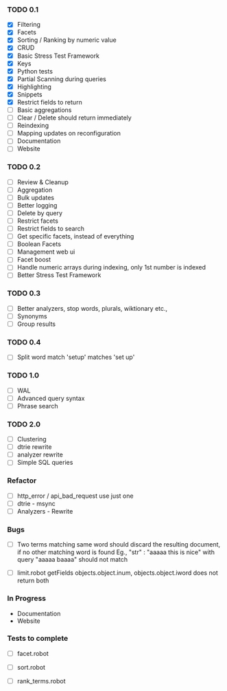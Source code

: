 ### TODO 0.1

- [x] Filtering
- [x] Facets
- [x] Sorting / Ranking by numeric value
- [x] CRUD
- [x] Basic Stress Test Framework
- [x] Keys
- [x] Python tests
- [x] Partial Scanning during queries
- [x] Highlighting
- [x] Snippets
- [x] Restrict fields to return
- [ ] Basic aggregations
- [ ] Clear / Delete should return immediately
- [ ] Reindexing
- [ ] Mapping updates on reconfiguration
- [ ] Documentation
- [ ] Website

### TODO 0.2

- [ ] Review & Cleanup
- [ ] Aggregation
- [ ] Bulk updates
- [ ] Better logging
- [ ] Delete by query
- [ ] Restrict facets
- [ ] Restrict fields to search
- [ ] Get specific facets, instead of everything
- [ ] Boolean Facets
- [ ] Management web ui
- [ ] Facet boost
- [ ] Handle numeric arrays during indexing, only 1st number is indexed
- [ ] Better Stress Test Framework

### TODO 0.3
- [ ] Better analyzers, stop words, plurals, wiktionary etc.,
- [ ] Synonyms
- [ ] Group results

### TODO 0.4
- [ ] Split word match 'setup' matches 'set up' 

### TODO 1.0

- [ ] WAL
- [ ] Advanced query syntax
- [ ] Phrase search

### TODO 2.0

- [ ] Clustering
- [ ] dtrie rewrite
- [ ] analyzer rewrite
- [ ] Simple SQL queries

### Refactor

- [ ] http_error / api_bad_request use just one
- [ ] dtrie - msync
- [ ] Analyzers - Rewrite

### Bugs

- [ ] Two terms matching same word should discard the resulting document, if no other matching word is found
     Eg., "str" : "aaaaa this is nice" with query "aaaaa baaaa" should not match
- [ ] limit.robot getFields objects.object.inum, objects.object.iword does not return both


### In Progress

- Documentation
- Website


### Tests to complete

- [ ] facet.robot
- [ ] sort.robot
- [ ] rank_terms.robot

